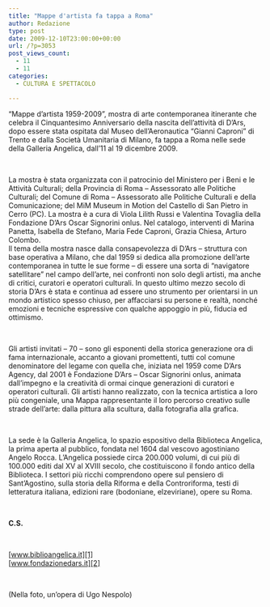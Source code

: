 ```yaml
---
title: "Mappe d'artista fa tappa a Roma"
author: Redazione
type: post
date: 2009-12-10T23:00:00+00:00
url: /?p=3053
post_views_count:
  - 11
  - 11
categories:
  - CULTURA E SPETTACOLO

---
```

&ldquo;Mappe d&#8217;artista 1959-2009&rdquo;, mostra di arte contemporanea itinerante che celebra il Cinquantesimo Anniversario della nascita dell&rsquo;attivit&agrave; di D&rsquo;Ars, dopo essere stata ospitata dal Museo dell&rsquo;Aeronautica &ldquo;Gianni Caproni&rdquo; di Trento e dalla Societ&agrave; Umanitaria di Milano, fa tappa a Roma nelle sede della Galleria Angelica, dall&rsquo;11 al 19 dicembre 2009.

&nbsp;

La mostra &egrave; stata organizzata con il patrocinio del Ministero per i Beni e le Attivit&agrave; Culturali; della Provincia di Roma &ndash; Assessorato alle Politiche Culturali; del Comune di Roma &ndash; Assessorato alle Politiche Culturali e della Comunicazione; del MiM Museum in Motion del Castello di San Pietro in Cerro (PC). La mostra &egrave; a cura di Viola Lilith Russi e Valentina Tovaglia della Fondazione D&rsquo;Ars Oscar Signorini onlus. Nel catalogo, interventi di Marina Panetta, Isabella de Stefano, Maria Fede Caproni, Grazia Chiesa, Arturo Colombo.  
Il tema della mostra nasce dalla consapevolezza di D&#8217;Ars &ndash; struttura con base operativa a Milano, che dal 1959 si dedica alla promozione dell&#8217;arte contemporanea in tutte le sue forme &#8211; di essere una sorta di &ldquo;navigatore satellitare&rdquo; nel campo dell&#8217;arte, nei confronti non solo degli artisti, ma anche di critici, curatori e operatori culturali. In questo ultimo mezzo secolo di storia D&#8217;Ars &egrave; stata e continua ad essere uno strumento per orientarsi in un mondo artistico spesso chiuso, per affacciarsi su persone e realt&agrave;, nonch&eacute; emozioni e tecniche espressive con qualche appoggio in pi&ugrave;, fiducia ed ottimismo.

&nbsp;

Gli artisti invitati &#8211; 70 &#8211; sono gli esponenti della storica generazione ora di fama internazionale, accanto a giovani promettenti, tutti col comune denominatore del legame con quella che, iniziata nel 1959 come D&#8217;Ars Agency, dal 2001 &egrave; Fondazione D&#8217;Ars &#8211; Oscar Signorini onlus, animata dall&#8217;impegno e la creativit&agrave; di ormai cinque generazioni di curatori e operatori culturali. Gli artisti hanno realizzato, con la tecnica artistica a loro pi&ugrave; congeniale, una Mappa rappresentante il loro percorso creativo sulle strade dell&#8217;arte: dalla pittura alla scultura, dalla fotografia alla grafica.

&nbsp;

La sede &egrave; la Galleria Angelica, lo spazio espositivo della Biblioteca Angelica, la prima aperta al pubblico, fondata nel 1604 dal vescovo agostiniano Angelo Rocca. L&#8217;Angelica possiede circa 200.000 volumi, di cui pi&ugrave; di 100.000 editi dal XV al XVIII secolo, che costituiscono il fondo antico della Biblioteca. I settori pi&ugrave; ricchi comprendono opere sul pensiero di Sant&#8217;Agostino, sulla storia della Riforma e della Controriforma, testi di letteratura italiana, edizioni rare (bodoniane, elzeviriane), opere su Roma.

&nbsp;

**C.S.**

&nbsp;

[www.biblioangelica.it][1]  
[www.fondazionedars.it][2]

&nbsp;

(Nella foto, un&#8217;opera di Ugo Nespolo)

 [1]: https://www.biblioangelica.it
 [2]: https://www.fondazionedars.it